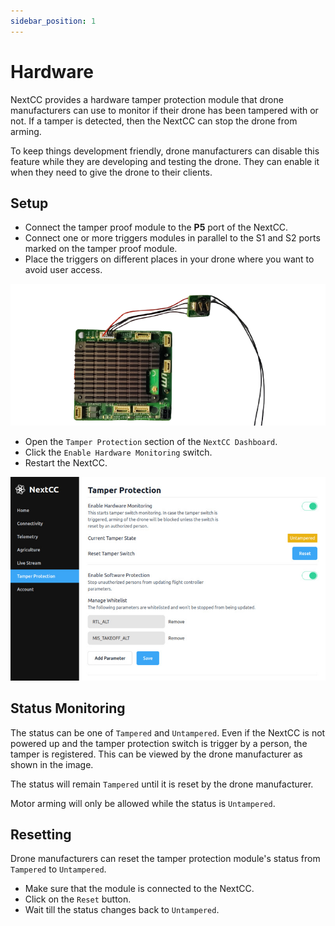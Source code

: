 ```yaml
---
sidebar_position: 1
---
```


# Hardware

NextCC provides a hardware tamper protection module that drone manufacturers can use to monitor if their drone has been
tampered with or not. If a tamper is detected, then the NextCC can stop the drone from arming.

To keep things development friendly, drone manufacturers can disable this feature while they are developing and testing
the drone. They can enable it when they need to give the drone to their clients.

## Setup

- Connect the tamper proof module to the **P5** port of the NextCC.
- Connect one or more triggers modules in parallel to the S1 and S2 ports marked on the tamper proof module.
- Place the triggers on different places in your drone where you want to avoid user access.

![Module](./img/hardware-setup.png)

- Open the `Tamper Protection` section of the `NextCC Dashboard`.
- Click the `Enable Hardware Monitoring` switch.
- Restart the NextCC.

![Dashboard](./img/hardware-dashboard.jpg)

## Status Monitoring

The status can be one of `Tampered` and `Untampered`. Even if the NextCC is not powered up and the tamper protection
switch is trigger by a person, the tamper is registered. This can be viewed by the drone manufacturer as shown in the
image.

The status will remain `Tampered` until it is reset by the drone manufacturer.

Motor arming will only be allowed while the status is `Untampered`.

## Resetting

Drone manufacturers can reset the tamper protection module's status from `Tampered` to `Untampered`.

- Make sure that the module is connected to the NextCC.
- Click on the `Reset` button.
- Wait till the status changes back to `Untampered`.

